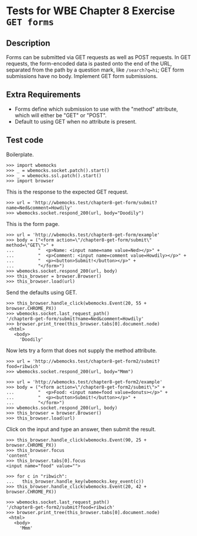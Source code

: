 Tests for WBE Chapter 8 Exercise `GET forms`
============================================

Description
-----------

Forms can be submitted via GET requests as well as POST requests.
In GET requests, the form-encoded data is pasted onto the end of the URL,
  separated from the path by a question mark, like `/search?q=hi`; GET form
  submissions have no body.
Implement GET form submissions.


Extra Requirements
------------------
* Forms define which submission to use with the "method" attribute, which will
  either be "GET" or "POST".
* Default to using GET when no attribute is present.


Test code
---------

Boilerplate.

    >>> import wbemocks
    >>> _ = wbemocks.socket.patch().start()
    >>> _ = wbemocks.ssl.patch().start()
    >>> import browser

This is the response to the expected GET request.

    >>> url = 'http://wbemocks.test/chapter8-get-form/submit?name=Ned&comment=Howdily'
    >>> wbemocks.socket.respond_200(url, body="Doodily")

This is the form page.

    >>> url = 'http://wbemocks.test/chapter8-get-form/example'
    >>> body = ("<form action=\"/chapter8-get-form/submit\" method=\"GET\">" +
    ...         "  <p>Name: <input name=name value=Ned></p>" +
    ...         "  <p>Comment: <input name=comment value=Howdily></p>" +
    ...         "  <p><button>Submit!</button></p>" +
    ...         "</form>")
    >>> wbemocks.socket.respond_200(url, body)
    >>> this_browser = browser.Browser()
    >>> this_browser.load(url)

Send the defaults using GET.

    >>> this_browser.handle_click(wbemocks.Event(20, 55 + browser.CHROME_PX))
    >>> wbemocks.socket.last_request_path()
    '/chapter8-get-form/submit?name=Ned&comment=Howdily'
    >>> browser.print_tree(this_browser.tabs[0].document.node)
     <html>
       <body>
         'Doodily'

Now lets try a form that does not supply the method attribute.

    >>> url = 'http://wbemocks.test/chapter8-get-form2/submit?food=ribwich'
    >>> wbemocks.socket.respond_200(url, body="Mmm")

    >>> url = 'http://wbemocks.test/chapter8-get-form2/example'
    >>> body = ("<form action=\"/chapter8-get-form2/submit\">" +
    ...         "  <p>Food: <input name=food value=donuts></p>" +
    ...         "  <p><button>Submit!</button></p>" +
    ...         "</form>")
    >>> wbemocks.socket.respond_200(url, body)
    >>> this_browser = browser.Browser()
    >>> this_browser.load(url)

Click on the input and type an answer, then submit the result.

    >>> this_browser.handle_click(wbemocks.Event(90, 25 + browser.CHROME_PX))
    >>> this_browser.focus
    'content'
    >>> this_browser.tabs[0].focus
    <input name="food" value="">

    >>> for c in "ribwich":
    ...   this_browser.handle_key(wbemocks.key_event(c))
    >>> this_browser.handle_click(wbemocks.Event(20, 42 + browser.CHROME_PX))

    >>> wbemocks.socket.last_request_path()
    '/chapter8-get-form2/submit?food=ribwich'
    >>> browser.print_tree(this_browser.tabs[0].document.node)
     <html>
       <body>
         'Mmm'
